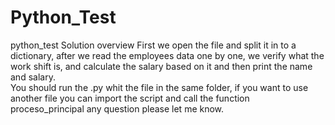 # Python_Test
python_test
Solution overview
  First we open the file and split it in to a dictionary, after we read the employees data one by one, we verify what the work shift is, and calculate the salary based on it and then print the name and salary.  
You should run the .py whit the file in the same folder, if you want to use another file you can import the script and call the function proceso_principal
any question please let me know.
